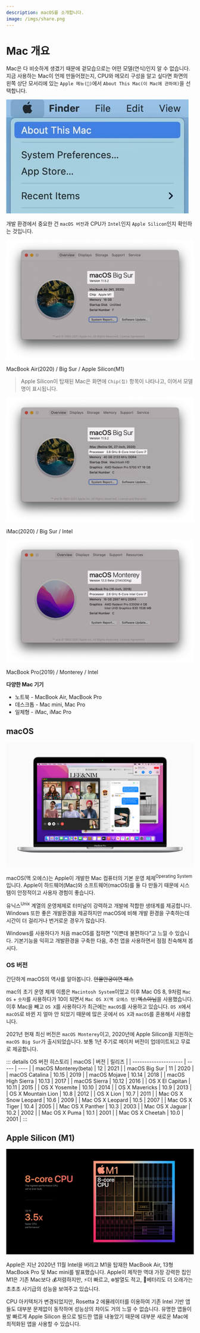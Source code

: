 ```yaml
---
description: macOS를 소개합니다.
image: /imgs/share.png
---
```


# Mac 개요

Mac은 다 비슷하게 생겼기 때문에 겉모습으로는 어떤 모델(연식)인지 알 수 없습니다. 지금 사용하는 Mac이 언제 만들어졌는지, CPU와 메모리 구성을 알고 싶다면 화면의 왼쪽 상단 모서리에 있는 `Apple 메뉴()`에서 `About This Mac(이 Mac에 관하여)`을 선택합니다.

<div class="image-250 no-radius">

![Apple > About This Mac](./imgs/overview/about-menu.jpg)

</div>

개발 환경에서 중요한 건 `macOS 버전`과 CPU가 `Intel`인지 `Apple Silicon`인지 확인하는 것입니다.

<div class="image-600 no-radius">

![MacBook Air(M1)](./imgs/overview/macbook-air-m1.png)

MacBook Air(2020) / Big Sur / Apple Silicon(M1)

</div>

> Apple Silicon이 탑재된 Mac은 화면에 `Chip(칩)` 항목이 나타나고, 이어서 모델명이 표시됩니다.

<div class="image-600 no-radius">

![iMac](./imgs/overview/imac-bigsur.png)

iMac(2020) / Big Sur / Intel

</div>

<div class="image-600 no-radius">

![MacBook Pro](./imgs/overview/macbook-pro-monterey.png)

MacBook Pro(2019) / Monterey / Intel

</div>

**다양한 Mac 기기**

- 노트북 - MacBook Air, MacBook Pro
- 데스크톱 - Mac mini, Mac Pro
- 일체형 - iMac, iMac Pro

## macOS

![macOS Monterey](./imgs/overview/macos-monterey.jpg)

macOS(맥 오에스)는 Apple이 개발한 Mac 컴퓨터의 기본 운영 체제<sup>Operating System</sup>입니다. Apple이 하드웨어(Mac)와 소프트웨어(macOS)를 둘 다 만들기 때문에 시스템이 안정적이고 사용자 경험이 좋습니다.

유닉스<sup>Unix</sup> 계열의 운영체제로 터미널이 강력하고 개발에 적합한 생태계를 제공합니다. Windows 또한 좋은 개발환경을 제공하지만 macOS에 비해 개발 환경을 구축하는데 시간이 더 걸리거나 번거로운 경우가 많습니다.

Windows를 사용하다가 처음 macOS를 접하면 "이쁜데 불편하다"고 느낄 수 있습니다. 기본기능을 익히고 개발환경을 구축한 다음, 추천 앱을 사용하면서 점점 친숙해져 봅시다.

### OS 버전

간단하게 macOS의 역사를 알아봅니다. ~~안물안궁이면 패스~~

mac의 초기 운영 체제 이름은 `Macintosh System`이었고 이후 Mac OS 8, 9처럼 `Mac OS` + `숫자`를 사용하다가 10이 되면서 `Mac OS X(맥 오에스 텐)`~~엑스아님~~을 사용했습니다. 이후 Mac을 빼고 `OS X`를 사용하다가 최근에는 `macOS`를 사용하고 있습니다. `OS X`에서 `macOS`로 바뀐 지 얼마 안 되었기 때문에 많은 곳에서 `OS X`과 `macOS`를 혼용해서 사용합니다.

2021년 현재 최신 버전은 `macOS Monterey`이고, 2020년에 Apple Silicon을 지원하는 `macOS Big Sur`가 출시되었습니다. 보통 1년 주기로 메이저 버전이 업데이트되고 무료로 제공합니다.

::: details OS 버전 히스토리
| macOS | 버전 | 릴리즈 |
| --------------------- | ----- | ---- |
| macOS Monterey(beta) | 12 | 2021 |
| macOS Big Sur | 11 | 2020 |
| macOS Catalina | 10.15 | 2019 |
| macOS Mojave | 10.14 | 2018 |
| macOS High Sierra | 10.13 | 2017 |
| macOS Sierra | 10.12 | 2016 |
| OS X El Capitan | 10.11 | 2015 |
| OS X Yosemite | 10.10 | 2014 |
| OS X Mavericks | 10.9 | 2013 |
| OS X Mountain Lion | 10.8 | 2012 |
| OS X Lion | 10.7 | 2011 |
| Mac OS X Snow Leopard | 10.6 | 2009 |
| Mac OS X Leopard | 10.5 | 2007 |
| Mac OS X Tiger | 10.4 | 2005 |
| Mac OS X Panther | 10.3 | 2003 |
| Mac OS X Jaguar | 10.2 | 2002 |
| Mac OS X Puma | 10.1 | 2001 |
| Mac OS X Cheetah | 10.0 | 2001 |
:::

## Apple Silicon (M1)

![m1](./imgs/overview/m1.jpg)

Apple은 지난 2020년 11월 Intel을 버리고 M1을 탑재한 MacBook Air, 13형 MacBook Pro 및 Mac mini를 발표했습니다. Apple이 제작한 역대 가장 강력한 칩인 M1은 기존 Mac보다 💰저렴하지만, ⚡️더 빠르고, ❄️발열도 적고, 🔋베터리도 더 오래가는 초초초 사기급의 성능을 보여주고 있습니다.

CPU 아키텍처가 변경되었지만, Rosetta 2 에뮬레이터를 이용하여 기존 Intel 기반 앱들도 대부분 문제없이 동작하며 성능상의 차이도 거의 느낄 수 없습니다. 유명한 앱들이 발 빠르게 Apple Silicon 용으로 빌드한 앱을 내놓았기 때문에 대부분 새로운 Mac에 최적화된 앱을 사용할 수 있습니다.
